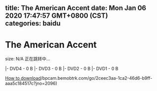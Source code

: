 
title: The American Accent
date: Mon Jan 06 2020 17:47:57 GMT+0800 (CST)    
categories: baidu
---

# The American Accent
size: N/A
 正在跳转中...
 
|- DVD4 - 0 B
|- DVD3 - 0 B
|- DVD2 - 0 B
|- DVD1 - 0 B

[How to download](https://bpcam.bemobtrk.com/go/2ceec3aa-1ca2-46d6-b9ff-aaa5c184517c?jno=2171)/bpcam.bemobtrk.com/go/2ceec3aa-1ca2-46d6-b9ff-aaa5c184517c?jno=2096)